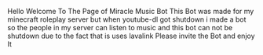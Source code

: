 Hello Welcome To The Page of Miracle Music Bot This Bot was made for my minecraft roleplay server but when youtube-dl got shutdown i made a bot so the people in my server can listen to music and this bot can not be shutdown due to the fact that is uses lavalink Please invite the Bot and enjoy It